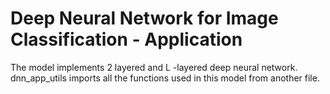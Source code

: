 # Deep Neural Network for Image Classification - Application
The model implements 2 layered and L -layered deep neural network.
dnn_app_utils imports all the functions used in this model from another file.
